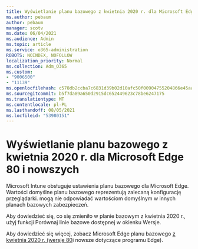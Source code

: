 ```yaml
---
title: Wyświetlanie planu bazowego z kwietnia 2020 r. dla Microsoft Edge 80 i nowszych
ms.author: pebaum
author: pebaum
manager: scotv
ms.date: 06/04/2021
ms.audience: Admin
ms.topic: article
ms.service: o365-administration
ROBOTS: NOINDEX, NOFOLLOW
localization_priority: Normal
ms.collection: Adm_O365
ms.custom:
- "9006500"
- "11139"
ms.openlocfilehash: c578db2ccba7c6831d39b02d10afc50f00904755204866e45aa4eb2ec313a8e3
ms.sourcegitcommit: b5f7da89a650d2915dc652449623c78be6247175
ms.translationtype: MT
ms.contentlocale: pl-PL
ms.lasthandoff: 08/05/2021
ms.locfileid: "53980151"
---
```

# <a name="view-the-april-2020-baseline-for-microsoft-edge-versions-80-and-later"></a>Wyświetlanie planu bazowego z kwietnia 2020 r. dla Microsoft Edge 80 i nowszych

Microsoft Intune obsługuje ustawienia planu bazowego dla Microsoft Edge. Wartości domyślne planu bazowego reprezentują zalecaną konfigurację przeglądarki. mogą nie odpowiadać wartościom domyślnym w innych planach bazowych zabezpieczeń.

Aby dowiedzieć się, co się zmieniło w planie bazowym z kwietnia 2020 r., użyj funkcji Porównaj linie bazowe dostępnej w okienku Wersje.

Aby dowiedzieć się więcej, zobacz Microsoft Edge planu bazowego [z kwietnia 2020 r. (wersje 80](/mem/intune/protect/security-baseline-settings-edge?pivots=edge-april-2020)i nowsze dotyczące programu Edge).